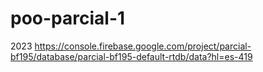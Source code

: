 # poo-parcial-1
2023
https://console.firebase.google.com/project/parcial-bf195/database/parcial-bf195-default-rtdb/data?hl=es-419
